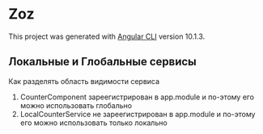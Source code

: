 # Zoz

This project was generated with [Angular CLI](https://github.com/angular/angular-cli) version 10.1.3.

## Локальные и Глобальные сервисы

Как разделять область видимости сервиса

1. CounterComponent зареегистрирован в app.module и по-этому его можно использовать глобально
2. LocalCounterService не зареегистрирован в app.module и по-этому его можно использовать только локально
